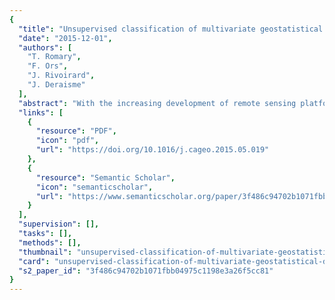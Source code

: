 ```yaml
---
{
  "title": "Unsupervised classification of multivariate geostatistical data: Two algorithms",
  "date": "2015-12-01",
  "authors": [
    "T. Romary",
    "F. Ors",
    "J. Rivoirard",
    "J. Deraisme"
  ],
  "abstract": "With the increasing development of remote sensing platforms and the evolution of sampling facilities in mining and oil industry, spatial datasets are becoming increasingly large, inform a growing number of variables and cover wider and wider areas. Therefore, it is often necessary to split the domain of study to account for radically different behaviors of the natural phenomenon over the domain and to simplify the subsequent modeling step. The definition of these areas can be seen as a problem of unsupervised classification, or clustering, where we try to divide the domain into homogeneous domains with respect to the values taken by the variables in hand. The application of classical clustering methods, designed for independent observations, does not ensure the spatial coherence of the resulting classes. Image segmentation methods, based on e.g. Markov random fields, are not adapted to irregularly sampled data. Other existing approaches, based on mixtures of Gaussian random functions estimated via the expectation-maximization algorithm, are limited to reasonable sample sizes and a small number of variables. In this work, we propose two algorithms based on adaptations of classical algorithms to multivariate geostatistical data. Both algorithms are model free and can handle large volumes of multivariate, irregularly spaced data. The first one proceeds by agglomerative hierarchical clustering. The spatial coherence is ensured by a proximity condition imposed for two clusters to merge. This proximity condition relies on a graph organizing the data in the coordinates space. The hierarchical algorithm can then be seen as a graph-partitioning algorithm. Following this interpretation, a spatial version of the spectral clustering algorithm is also proposed. The performances of both algorithms are assessed on toy examples and a mining dataset.",
  "links": [
    {
      "resource": "PDF",
      "icon": "pdf",
      "url": "https://doi.org/10.1016/j.cageo.2015.05.019"
    },
    {
      "resource": "Semantic Scholar",
      "icon": "semanticscholar",
      "url": "https://www.semanticscholar.org/paper/3f486c94702b1071fbb04975c1198e3a26f5cc81"
    }
  ],
  "supervision": [],
  "tasks": [],
  "methods": [],
  "thumbnail": "unsupervised-classification-of-multivariate-geostatistical-data-two-algorithms-thumb.jpg",
  "card": "unsupervised-classification-of-multivariate-geostatistical-data-two-algorithms-card.jpg",
  "s2_paper_id": "3f486c94702b1071fbb04975c1198e3a26f5cc81"
}
---
```


